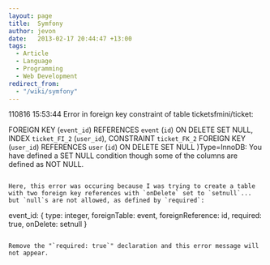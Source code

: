 ```yaml
---
layout: page
title:  Symfony
author: jevon
date:   2013-02-17 20:44:47 +13:00
tags:
  - Article
  - Language
  - Programming
  - Web Development
redirect_from:
  - "/wiki/symfony"
---
```


110816 15:53:44 Error in foreign key constraint of table ticketsfmini/ticket:

 FOREIGN KEY (`event_id`)
 REFERENCES `event` (`id`)
 ON DELETE SET NULL,
 INDEX `ticket_FI_2` (`user_id`),
 CONSTRAINT `ticket_FK_2`
 FOREIGN KEY (`user_id`)
 REFERENCES `user` (`id`)
 ON DELETE SET NULL
 )Type=InnoDB:
You have defined a SET NULL condition though some of the
columns are defined as NOT NULL.
```

Here, this error was occuring because I was trying to create a table with two foreign key references with `onDelete` set to `setnull`... but `null`s are not allowed, as defined by `required`:

```
event_id: { type: integer, foreignTable: event, foreignReference: id, required: true, onDelete: setnull }
```

Remove the "`required: true`" declaration and this error message will not appear.
